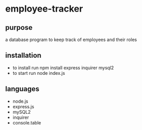 # employee-tracker
## purpose
a database program to keep track of employees and their roles

## installation
* to install run npm install express inquirer mysql2
* to start run node index.js

## languages
* node.js
* express.js
* mySQL2
* inquirer
* console.table
